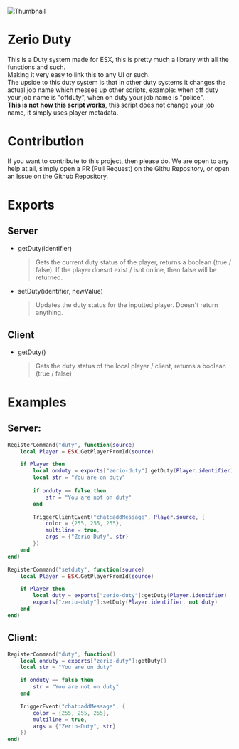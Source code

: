 ![Thumbnail](https://user-images.githubusercontent.com/54480523/200033315-2863d9b3-04df-4f92-9363-c60706b01e12.png)
# Zerio Duty
This is a Duty system made for ESX, this is pretty much a library with all the functions and such.<br>
Making it very easy to link this to any UI or such.<br>
The upside to this duty system is that in other duty systems it changes the actual job name which messes up other scripts, example: when off duty your job name is "offduty", when on duty your job name is "police".<br>
**This is not how this script works**, this script does not change your job name, it simply uses player metadata.

# Contribution
If you want to contribute to this project, then please do. We are open to any help at all, simply open a PR (Pull Request) on the Githu Repository, or open an Issue on the Github Repository.

# Exports

## Server

- getDuty(identifier<string>)
	> Gets the current duty status of the player, returns a boolean (true / false). 
	> If the player doesnt exist / isnt online, then false will be returned.
- setDuty(identifier<string>, newValue<boolean>)
	> Updates the duty status for the inputted player. Doesn't return anything.

## Client

- getDuty()
	> Gets the duty status of the local player / client, returns a boolean (true / false)

# Examples

## Server:
```lua
RegisterCommand("duty", function(source)
	local Player = ESX.GetPlayerFromId(source)

	if Player then
		local onduty = exports["zerio-duty"]:getDuty(Player.identifier)
		local str = "You are on duty"
		
		if onduty == false then
			str = "You are not on duty"
		end

		TriggerClientEvent("chat:addMessage", Player.source, {
			color = {255, 255, 255},
			multiline = true,
			args = {"Zerio-Duty", str}
		})
	end
end)
```

```lua
RegisterCommand("setduty", function(source)
	local Player = ESX.GetPlayerFromId(source)

	if Player then
		local duty = exports["zerio-duty"]:getDuty(Player.identifier)
		exports["zerio-duty"]:setDuty(Player.identifier, not duty)
	end
end)
```

## Client:
```lua
RegisterCommand("duty", function()
	local onduty = exports["zerio-duty"]:getDuty()
	local str = "You are on duty"

	if onduty == false then
		str = "You are not on duty"
	end

	TriggerEvent("chat:addMessage", {
		color = {255, 255, 255},
		multiline = true,
		args = {"Zerio-Duty", str}
	})
end)
```
